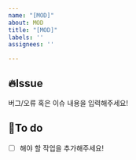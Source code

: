```yaml
---
name: "[MOD]"
about: MOD
title: "[MOD]"
labels: ''
assignees: ''

---
```


## 🔥Issue
버그/오류 혹은 이슈 내용을 입력해주세요!

## 📝To do
- [ ] 해야 할 작업을 추가해주세요!

